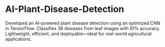 # AI-Plant-Disease-Detection
Developed an AI-powered plant disease detection using an optimized CNN in TensorFlow. Classifies 38 diseases from leaf images with 91% accuracy. Lightweight, efficient, and deployable—ideal for real-world agricultural applications.
